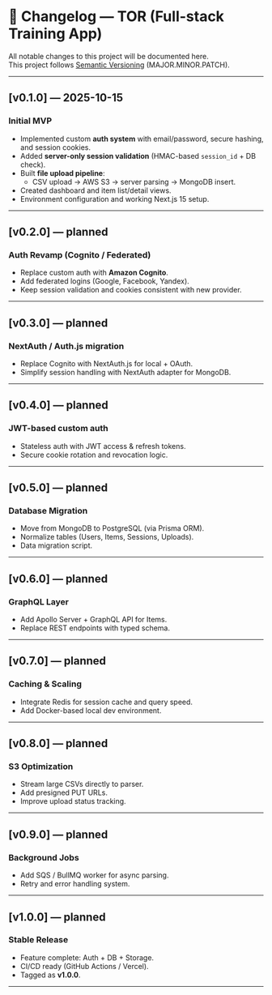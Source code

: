 # 🧾 Changelog — TOR (Full-stack Training App)

All notable changes to this project will be documented here.  
This project follows [Semantic Versioning](https://semver.org/) (MAJOR.MINOR.PATCH).

---

## [v0.1.0] — 2025-10-15

### Initial MVP

- Implemented custom **auth system** with email/password, secure hashing, and session cookies.
- Added **server-only session validation** (HMAC-based `session_id` + DB check).
- Built **file upload pipeline**:
  - CSV upload → AWS S3 → server parsing → MongoDB insert.
- Created dashboard and item list/detail views.
- Environment configuration and working Next.js 15 setup.

---

## [v0.2.0] — planned

### Auth Revamp (Cognito / Federated)

- Replace custom auth with **Amazon Cognito**.
- Add federated logins (Google, Facebook, Yandex).
- Keep session validation and cookies consistent with new provider.

---

## [v0.3.0] — planned

### NextAuth / Auth.js migration

- Replace Cognito with NextAuth.js for local + OAuth.
- Simplify session handling with NextAuth adapter for MongoDB.

---

## [v0.4.0] — planned

### JWT-based custom auth

- Stateless auth with JWT access & refresh tokens.
- Secure cookie rotation and revocation logic.

---

## [v0.5.0] — planned

### Database Migration

- Move from MongoDB to PostgreSQL (via Prisma ORM).
- Normalize tables (Users, Items, Sessions, Uploads).
- Data migration script.

---

## [v0.6.0] — planned

### GraphQL Layer

- Add Apollo Server + GraphQL API for Items.
- Replace REST endpoints with typed schema.

---

## [v0.7.0] — planned

### Caching & Scaling

- Integrate Redis for session cache and query speed.
- Add Docker-based local dev environment.

---

## [v0.8.0] — planned

### S3 Optimization

- Stream large CSVs directly to parser.
- Add presigned PUT URLs.
- Improve upload status tracking.

---

## [v0.9.0] — planned

### Background Jobs

- Add SQS / BullMQ worker for async parsing.
- Retry and error handling system.

---

## [v1.0.0] — planned

### Stable Release

- Feature complete: Auth + DB + Storage.
- CI/CD ready (GitHub Actions / Vercel).
- Tagged as **v1.0.0**.

---
